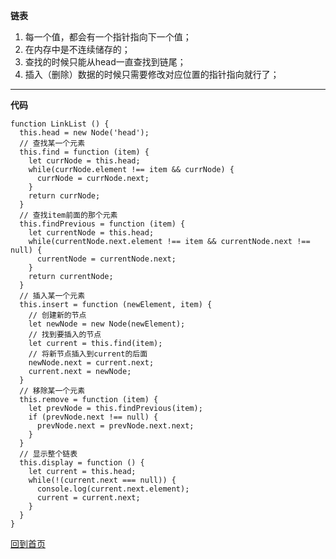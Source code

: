 **链表**

1. 每一个值，都会有一个指针指向下一个值； 
2. 在内存中是不连续储存的；
3. 查找的时候只能从head一直查找到链尾；
4. 插入（删除）数据的时候只需要修改对应位置的指针指向就行了；
***

**代码**
```
function LinkList () {
  this.head = new Node('head');
  // 查找某一个元素
  this.find = function (item) {
    let currNode = this.head;
    while(currNode.element !== item && currNode) {
      currNode = currNode.next;
    }
    return currNode;
  }
  // 查找item前面的那个元素
  this.findPrevious = function (item) {
    let currentNode = this.head;
    while(currentNode.next.element !== item && currentNode.next !== null) {
      currentNode = currentNode.next;
    }
    return currentNode;
  }
  // 插入某一个元素
  this.insert = function (newElement, item) {
    // 创建新的节点
    let newNode = new Node(newElement);
    // 找到要插入的节点
    let current = this.find(item);
    // 将新节点插入到current的后面
    newNode.next = current.next;
    current.next = newNode;
  }
  // 移除某一个元素
  this.remove = function (item) {
    let prevNode = this.findPrevious(item);
    if (prevNode.next !== null) {
      prevNode.next = prevNode.next.next;
    }
  }
  // 显示整个链表
  this.display = function () {
    let current = this.head;
    while(!(current.next === null)) {
      console.log(current.next.element);
      current = current.next;
    }
  }
}
```
[回到首页](https://github.com/tfeng-use/algorithm-js/blob/master/README.md)